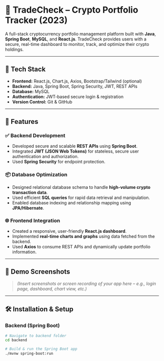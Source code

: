 # 🚀 TradeCheck – Crypto Portfolio Tracker (2023)

A full-stack cryptocurrency portfolio management platform built with **Java**, **Spring Boot**, **MySQL**, and **React.js**. TradeCheck provides users with a secure, real-time dashboard to monitor, track, and optimize their crypto holdings.

---

## 🧰 Tech Stack

- **Frontend:** React.js, Chart.js, Axios, Bootstrap/Tailwind (optional)
- **Backend:** Java, Spring Boot, Spring Security, JWT, REST APIs
- **Database:** MySQL
- **Authentication:** JWT-based secure login & registration
- **Version Control:** Git & GitHub

---

## 🔐 Features

### ✅ Backend Development
- Developed secure and scalable **REST APIs** using **Spring Boot**.
- Integrated **JWT (JSON Web Tokens)** for stateless, secure user authentication and authorization.
- Used **Spring Security** for endpoint protection.

### 📦 Database Optimization
- Designed relational database schema to handle **high-volume crypto transaction data**.
- Used efficient **SQL queries** for rapid data retrieval and manipulation.
- Enabled database indexing and relationship mapping using **JPA/Hibernate**.

### 🌐 Frontend Integration
- Created a responsive, user-friendly **React.js dashboard**.
- Implemented **real-time charts and graphs** using data fetched from the backend.
- Used **Axios** to consume REST APIs and dynamically update portfolio information.

---

## 📸 Demo Screenshots

> _(Insert screenshots or screen recording of your app here – e.g., login page, dashboard, chart view, etc.)_

---

## 🛠️ Installation & Setup

### Backend (Spring Boot)
```bash
# Navigate to backend folder
cd backend

# Build & run the Spring Boot app
./mvnw spring-boot:run
